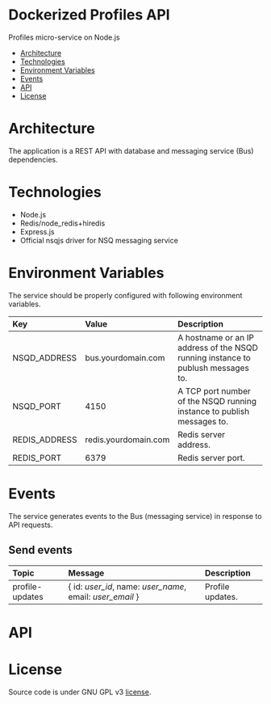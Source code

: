 # Dockerized Profiles API
Profiles micro-service on Node.js

* [Architecture](#architecture)
* [Technologies](#technologies)
* [Environment Variables](#environment-variables)
* [Events](#events)
* [API](#api)
* [License](#license)

# Architecture
The application is a REST API with database and messaging service (Bus) dependencies.

# Technologies
* Node.js
* Redis/node_redis+hiredis
* Express.js
* Official nsqjs driver for NSQ messaging service

# Environment Variables
The service should be properly configured with following environment variables.

Key | Value | Description
:-- | :-- | :-- 
NSQD_ADDRESS | bus.yourdomain.com | A hostname or an IP address of the NSQD running instance to publush messages to.
NSQD_PORT | 4150 | A TCP port number of the NSQD running instance to publish messages to.
REDIS_ADDRESS | redis.yourdomain.com | Redis server address.
REDIS_PORT | 6379 | Redis server port.

# Events
The service generates events to the Bus (messaging service) in response to API requests.

## Send events

Topic | Message | Description
:-- | :-- | :--
profile-updates | { id: *user_id*, name: *user_name*, email: *user_email* } | Profile updates.

# API

# License
Source code is under GNU GPL v3 [license](LICENSE).
